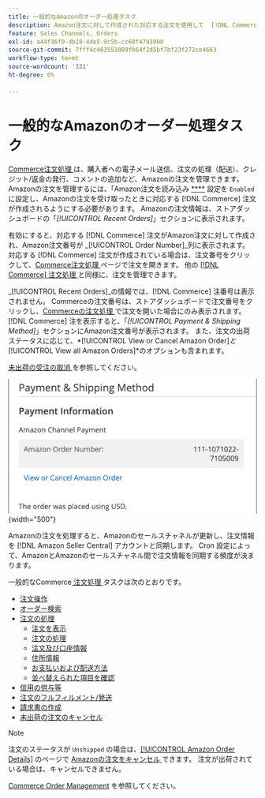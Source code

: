 ```yaml
---
title: 一般的なAmazonのオーダー処理タスク
description: Amazon注文に対して作成された対応する注文を使用して  [!DNL Commerce] [!UICONTROL Commerce] Admin で注文アクティビティと処理を管理します。
feature: Sales Channels, Orders
exl-id: a44f36f0-db18-4de5-9c5b-cc68f4793008
source-git-commit: 7fff4c463551089fb64f2d5bf7bf23f272ce4663
workflow-type: tm+mt
source-wordcount: '331'
ht-degree: 0%

---
```


# 一般的なAmazonのオーダー処理タスク

[Commerce注文処理 ](https://experienceleague.adobe.com/docs/commerce-admin/stores-sales/order-management/orders/order-processing.html#process-an-order) は、購入者への電子メール送信、注文の処理（配送）、クレジット/返金の発行、コメントの追加など、Amazonの注文を管理できます。 Amazonの注文を管理するには、「Amazon注文を読み込み [****](./order-settings.md) 設定を `Enabled` に設定し、Amazonの注文を受け取ったときに対応する [!DNL Commerce] 注文が作成されるようにする必要があります。 Amazonの注文情報は、ストアダッシュボードの「*[!UICONTROL Recent Orders]*」セクションに表示されます。

有効にすると、対応する [!DNL Commerce] 注文がAmazon注文に対して作成され、Amazon注文番号が _[!UICONTROL Order Number]_列に表示されます。 対応する [!DNL Commerce] 注文が作成されている場合は、注文番号をクリックして、[Commerce注文処理 ](https://experienceleague.adobe.com/docs/commerce-admin/stores-sales/order-management/orders/order-processing.html#process-an-order) ページで注文を開きます。 他の [[!DNL Commerce]  注文処理 ](https://experienceleague.adobe.com/docs/commerce-admin/stores-sales/order-management/orders/order-processing.html#process-an-order) と同様に、注文を管理できます。

_[!UICONTROL Recent Orders]_の情報では、[!DNL Commerce] 注番号は表示されません。 Commerceの注文番号は、ストアダッシュボードで注文番号をクリックし、[Commerceの注文処理 ](https://experienceleague.adobe.com/docs/commerce-admin/stores-sales/order-management/orders/order-processing.html#process-an-order) で注文を開いた場合にのみ表示されます。 [!DNL Commerce] 注を表示すると、「*[!UICONTROL Payment & Shipping Method]*」セクションにAmazon注文番号が表示されます。 また、注文の出荷ステータスに応じて、*[!UICONTROL View or Cancel Amazon Order]*と&#x200B;*[!UICONTROL View all Amazon Orders]*のオプションも含まれます。

[ 未出荷の受注の取消 ](./cancel-unshipped-order.md) を参照してください。

![Amazonオーダー情報（Commerceオーダー内） ](assets/amazon-order-number-payment-info.png){width="500"}

Amazonの注文を処理すると、Amazonのセールスチャネルが更新し、注文情報を [!DNL Amazon Seller Central] アカウントと同期します。 Cron 設定によって、AmazonとAmazonのセールスチャネル間で注文情報を同期する頻度が決まります。

一般的なCommerce[ 注文処理 ](https://experienceleague.adobe.com/docs/commerce-admin/stores-sales/order-management/orders/order-processing.html#process-an-order) タスクは次のとおりです。

- [ 注文操作 ](https://experienceleague.adobe.com/docs/commerce-admin/stores-sales/order-management/orders/orders.html#actions)
- [ オーダー検索 ](https://experienceleague.adobe.com/docs/commerce-admin/stores-sales/order-management/orders/orders.html#order-search)
- [ 注文の処理 ](https://experienceleague.adobe.com/docs/commerce-admin/stores-sales/order-management/orders/order-processing.html#process-an-order)
   - [ 注文を表示 ](https://experienceleague.adobe.com/docs/commerce-admin/stores-sales/order-management/orders/order-processing.html#process-an-order#view-an-order)
   - [ 注文の処理 ](https://experienceleague.adobe.com/docs/commerce-admin/stores-sales/order-management/orders/order-processing.html#process-an-order#process-an-order)
   - [ 注文及び口座情報 ](https://experienceleague.adobe.com/docs/commerce-admin/stores-sales/order-management/orders/order-processing.html#process-an-order#order-and-account-information)
   - [ 住所情報 ](https://experienceleague.adobe.com/docs/commerce-admin/stores-sales/order-management/orders/order-processing.html#process-an-order#address-information)
   - [ お支払いおよび配送方法 ](https://experienceleague.adobe.com/docs/commerce-admin/stores-sales/order-management/orders/order-processing.html#process-an-order#payment--shipping-method)
   - [ 並べ替えられた項目を確認 ](https://experienceleague.adobe.com/docs/commerce-admin/stores-sales/order-management/orders/order-processing.html#process-an-order#review-items-ordered)
- [ 信用の供与等 ](https://experienceleague.adobe.com/docs/commerce-admin/stores-sales/order-management/credit-memos/credit-memo-create.html)
- [ 注文のフルフィルメント/発送 ](https://experienceleague.adobe.com/docs/commerce-admin/stores-sales/order-management/shipments.html#create-a-shipment)
- [ 請求書の作成 ](https://experienceleague.adobe.com/docs/commerce-admin/stores-sales/order-management/invoices.html#create-an-invoice)
- [未出荷の注文のキャンセル](./cancel-unshipped-order.md)

>[!NOTE]
>
>注文のステータスが `Unshipped` の場合は、[[!UICONTROL Amazon Order Details]](./amazon-order-details.md) のページで [Amazonの注文をキャンセル ](./cancel-unshipped-order.md) できます。 注文が出荷されている場合は、キャンセルできません。

[Commerce Order Management](https://experienceleague.adobe.com/docs/commerce-admin/stores-sales/introduction.html#order-management-and-operations) を参照してください。
